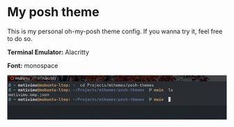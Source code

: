 # My posh theme

<p>This is my personal oh-my-posh theme config. If you wanna try it, feel free to do so.</p>

<p><strong>Terminal Emulator:</strong> Alacritty</p>
<p><strong>Font:</strong> monospace</p>

<img src="./assets/img/mativimu-prompt.png"></img>
